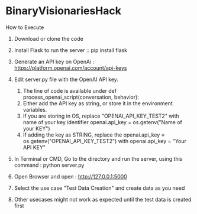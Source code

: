 # BinaryVisionariesHack

How to Execute

1. Download or clone the code
   
2. Install Flask to run the server :: pip install flask

3. Generate an API key on OpenAi : https://platform.openai.com/account/api-keys  

4. Edit server.py file with the OpenAI API key. 
    1. The line of code is available under def process_openai_script(conversation, behavior):
    2. Either add the API key as string, or store it in the environment variables.
    3. If you are storing in OS, replace "OPENAI_API_KEY_TEST2" with name of your key identifier 
          openai.api_key = os.getenv("Name of your KEY")
    4. If adding the key as STRING, replace the openai.api_key = os.getenv("OPENAI_API_KEY_TEST2") with
          openai.api_key = "Your API KEY"

5. In Terminal or CMD, Go to the directory and run the server, using this command : 
    python server.py

6. Open Browser and open : http://127.0.0.1:5000

7. Select the use case "Test Data Creation" and create data as you need

8. Other usecases might not work as expected until the test data is created first

    
